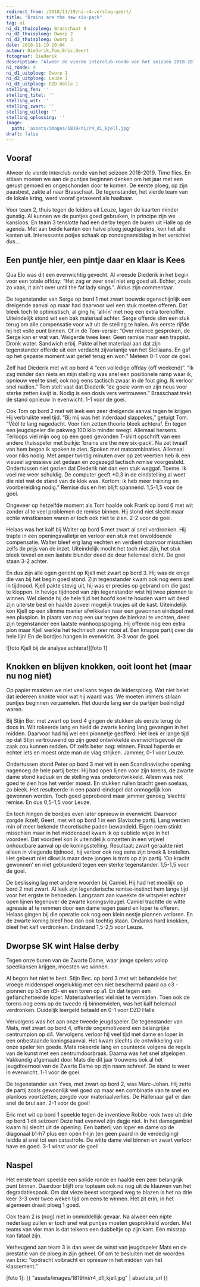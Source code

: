 ```yaml
---
redirect_from: /2018/11/19/ni-r4-verslag-geert/
title: "Brains are the new six-pack"
tag: ni
ni_d1_thuisploeg: Brasschaat 4
ni_d2_thuisploeg: Dworp 2
ni_d3_thuisploeg: Dworp 3
date: 2018-11-19 20:04
auteur: Diederik,Tom,Eric,Geert
fotograaf: Diederik
description: "Alweer de vierde interclub-ronde van het seizoen 2018-2019. Time flies. En stilaan moeten we aan de puntjes beginnen denken om het jaar met een gerust gemoed en ongeschonden door te komen."
ni_ronde: 4
ni_d1_uitploeg: Dworp 1
ni_d2_uitploeg: Leuze 1
ni_d3_uitploeg: DZD Halle 1
stelling_fen: ''
stelling_titel: ''
stelling_wit: ''
stelling_zwart: ''
stelling_uitleg: ''
stelling_oplossing: ''
image:
  path: 'assets/images/1819/ni/r4_d1_kjell.jpg'
draft: false
---
```

## Vooraf

Alweer de vierde interclub-ronde van het seizoen 2018-2019. Time flies. En stilaan moeten we aan de puntjes beginnen denken om het jaar met een gerust gemoed en ongeschonden door te komen. De eerste ploeg, op zijn paasbest, zakte af naar Brasschaat. De tegenstander, het vierde team van de lokale kring, werd vooraf getaxeerd als haalbaar.

Voor team 2, thuis tegen de leiders uit Leuze, lagen de kaarten minder gunstig. Al kunnen we de puntjes goed gebruiken, in principe zijn we kansloos. En team 3 tenslotte had een derby tegen de buren uit Halle op de agenda. Met aan beide kanten een halve ploeg jeugdspelers, kon het alle kanten uit. Interessante potjes schaak op zondagnamiddag in het verschiet dus…<!--more-->

## Een puntje hier, een pintje daar en klaar is Kees

Qua Elo was dit een evenwichtig gevecht. Al vreesde Diederik in het begin voor een totale offday: “Het zag er zeer snel niet erg goed uit. Echter, zoals zo vaak, it ain't over until the fat lady sings.”. Aldus zijn commentaar.

De tegenstander van Serge op bord 1 met zwart bouwde ogenschijnlijk een dreigende aanval op maar had daarvoor wel een stuk moeten offeren. Dat bleek toch te optimistisch, al ging hij ‘all-in’ met nog een extra torenoffer. Uiteindelijk stond wit een bak materiaal achter. Serge offerde slim een stuk terug om alle compensatie voor wit uit de stelling te halen. Als eerste rijfde hij het volle punt binnen. Of in de Tom-versie: “Over relance gesproken, de Serge kan er wat van. Weigerde twee keer. Geen remise maar een trappist. Dronk water. Sandwich erbij. Pakte al het materiaal aan dat zijn tegenstander offerde uit een verdacht zijvariantje van het Siciliaans. En gaf op het gepaste moment wat gerief terug en won.” Meteen 0-1 voor de goei.

Zelf had Diederik met wit op bord 4 “een volledige offday (off weekend)”. “Ik zag minder dan niets en mijn stelling was snel een positionele ramp waar ik, opnieuw veel te snel, ook nog eens tactisch zwaar in de fout ging. Ik verloor snel nadien.” Tom stelt vast dat Diederik “de goeie vorm en zijn neus voor sterke zetten kwijt is. Nodig is een dosis vers vertrouwen.” Brasschaat trekt de stand opnieuw in evenwicht. 1-1 voor de goei.

Ook Tom op bord 2 met wit leek een zeer dreigende aanval tegen te krijgen. Hij verbruikte veel tijd. “Bij mij was het inderdaad slappekes,” getuigt Tom. “Véél te lang nagedacht. Voor tien zetten theorie bleek achteraf. En tegen een jeugdspeler die pakweg 100 kilo minder weegt. Allemaal hersens. Terloops viel mijn oog op een goed gevonden T-shirt opschrift van een andere thuisspeler met buikje: ‘brains are the new six-pack’. Na zet twaalf van hem begon ik spoken te zien. Spoken met matcombinaties. Allemaal voor niks nodig. Met amper twintig minuten over op zet veertien heb ik een visueel agressieve zet gedaan en zogezegd tactisch remise voorgesteld. Ondertussen niet gezien dat Diederik nét dan een stuk weggaf. Toeme. Ik voel me weer schuldig. De computer geeft +0.3 in de eindstelling al weet die niet wat de stand van de klok was. Kortom: ik heb meer training en voorbereiding nodig.” Remise dus en het blijft spannend. 1,5-1,5 voor de goei.

Ongeveer op hetzelfde moment als Tom haalde ook Frank op bord 6 met wit zonder al te veel problemen de remise binnen. Hij stond niet slecht maar echte winstkansen waren er toch ook niet te zien. 2-2 voor de goei.

Helaas was het kalf bij Walter op bord 5 met zwart al snel verdronken. Hij trapte in een openingsvalletje en verloor een stuk met onvoldoende compensatie. Walter bleef erg lang vechten en verdient daarvoor misschien zelfs de prijs van de inzet. Uiteindelijk mocht het toch niet zijn, het stuk bleek teveel en een laatste blunder deed de deur helemaal dicht. De goei staan 3-2 achter.

En dus zijn alle ogen gericht op Kjell met zwart op bord 3. Hij was de enige die van bij het begin goed stond. Zijn tegenstander kwam ook nog eens snel in tijdnood. Kjell pakte stevig uit, hij was er precies op gebrand om die gast te kloppen. In hevige tijdnood van zijn tegenstander wist hij twee pionnen te winnen. Wel diende hij de hele tijd het hoofd koel te houden want wit deed zijn uiterste best en haalde zoveel mogelijk trucjes uit de kast. Uiteindelijk kon Kjell op een slimme manier afwikkelen naar een gewonnen eindspel met een pluspion. In plaats van nog een uur tegen de bierkaai te vechten, deed zijn tegenstander een laatste wanhoopspoging. Hij offerde nog een extra pion maar Kjell werkte het technisch zeer mooi af. Een knappe partij over de hele lijn! En de bordjes hangen in evenwicht. 3-3 voor de goei.

![foto Kjell bij de analyse achteraf][foto 1]

## Knokken en blijven knokken, ooit loont het (maar nu nog niet)

Op papier maakten we niet veel kans tegen de leidersploeg. Wat niet belet dat iedereen knokte voor wat hij waard was. We moeten immers stilaan puntjes beginnen verzamelen. Het duurde lang eer de partijen beëindigd waren.

Bij Stijn Ber. met zwart op bord 4 gingen de stukken als eerste terug de doos in. Wit rokeerde lang en hield de zwarte koning lang gevangen in het midden. Daarvoor had hij wel een pionnetje geofferd. Het leek er lange tijd op dat Stijn vertrouwend op zijn goed ontwikkelde evenwichtsgevoel de zaak zou kunnen redden. Of zelfs beter nog: winnen. Finaal haperde er echter iets en moest onze man de vlag strijken. Jammer, 0-1 voor Leuze.

Ondertussen stond Peter op bord 3 met wit in een Scandinavische opening nagenoeg de hele partij beter. Hij had open lijnen voor zijn torens, de zwarte dame stond kaduuk en de stelling was onderontwikkeld. Alleen was niet goed te zien hoe het verder moest. En stukken ruilen bracht geen soelaas, zo bleek. Het resulteerde in een paard-eindspel dat onmogelijk kon gewonnen worden. Toch goed geprobeerd maar jammer genoeg ‘slechts’ remise. En dus 0,5-1,5 voor Leuze.

En toch hingen de bordjes even later opnieuw in evenwicht. Daarvoor zorgde ikzelf, Geert, met wit op bord 1 in een Slavische partij. Lang werden min of meer bekende theoretische paden bewandeld. Eigen roem stinkt misschien maar in het middenspel kwam ik op subtiele wijze in het voordeel. Dat voordeel kon ik uiteindelijk omzetten in een vrijwel onhoudbare aanval op de koningsstelling. Resultaat: zwart geraakte niet alleen in vliegende tijdnood, hij verloor ook nog eens zijn broek & bretellen. Het gebeurt niet dikwijls maar deze jongen is trots op zijn partij. ‘Op kracht gewonnen’ en niet geblunderd tegen een sterke tegenstander. 1,5-1,5 voor de goei.

De beslissing lag met andere woorden bij Camiel. Hij had het moeilijk op bord 2 met zwart. Al leek zijn legendarische remise-instinct hem lange tijd voor het ergste te behoeden. Langzaam aan kweekte de witspeler echter open lijnen tegenover de zwarte koningsvleugel. Camiel trachtte de witte agressie af te remmen door een dame tegen paard en loper te offeren. Helaas gingen bij die operatie ook nog een klein nestje pionnen verloren. En de zwarte koning bleef hoe dan ook tochtig staan. Ondanks hard knokken, bleef het kalf verdronken. Eindstand 1,5-2,5 voor Leuze.

## Dworpse SK wint Halse derby

Tegen onze buren van de Zwarte Dame, waar jonge spelers volop speelkansen krijgen, moesten we winnen.

Al begon het niet te best. Stijn Bec. op bord 3 met wit behandelde het vroege middenspel ongelukkig met een niet beschermd paard op c3 -pionnen op b3 en d3- en een toren op a1. En dat tegen een gefianchetteerde loper. Materiaalverlies viel niet te vermijden. Toen ook de torens nog eens op de tweede rij binnenvielen, was het kalf helemaal verdronken. Duidelijk leergeld betaald en 0-1 voor DZD Halle

Vervolgens was het aan onze tweede jeugdspeler. De tegenstander van Mats, met zwart op bord 4, offerde ongemotiveerd een belangrijke centrumpion op d4. Vervolgens verloor hij veel tijd met dame en loper in een onbestaande koningsaanval. Het kwam slechts de ontwikkeling van onze speler ten goede. Mats rokeerde lang en counterde volgens de regels van de kunst met een centrumdoorbraak. Daarna was het snel afgelopen. Vakkundig afgemaakt door Mats die dit jaar trouwens ook al het jeugdtoernooi van de Zwarte Dame op zijn naam schreef. De stand is weer in evenwicht. 1-1 voor de goei.

De tegenstander van Yves, met zwart op bord 2, was Marc-Johan. Hij zette de partij zoals gewoonlijk wel goed op maar een combinatie van te snel en planloos voortzetten, zorgde voor materiaalverlies. De Hallenaar gaf er dan snel de brui aan. 2-1 voor de goei!

Eric met wit op bord 1 speelde tegen de inventieve Robbe -ook twee uit drie op bord 1 dit seizoen! Deze had evenwel zijn dagje niet. In het damegambiet kwam hij slecht uit de opening. Een batterij van loper en dame op de diagonaal b1-h7 plus een open f-lijn (en geen paard in de verdediging) leidde al snel tot een catastrofe. De witte dame viel binnen en zwart verloor have en goed. 3-1 winst voor de goei!

## Naspel

Het eerste team speelde een solide ronde en haalde een zeer belangrijk punt binnen. Daardoor blijft ons topteam ook nu nog uit de klauwen van het degradatiespook. Om dat vieze beest voorgoed weg te blazen is het na drie keer 3-3 over twee weken tijd om eens te winnen. Het zit erin, in het algemeen draait ploeg 1 goed.

Ook team 2 is (nog) niet in onmiddellijk gevaar. Na alweer een nipte nederlaag zullen er toch snel wat puntjes moeten gesprokkeld worden. Met teams van vier man is dat telkens een dubbeltje op zijn kant. Eén misstap kan fataal zijn.

Verheugend aan team 3 is dan weer de winst van jeugdspeler Mats en de prestatie van de ploeg in zijn geheel. Of om te besluiten met de woorden van Eric: “opdracht volbracht en opnieuw in het midden van het klassement.”

[foto 1]: {{ "assets/images/1819/ni/r4_d1_kjell.jpg" | absolute_url }}
